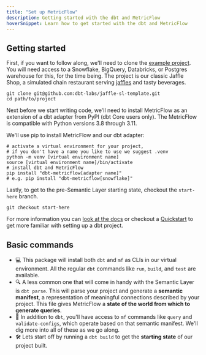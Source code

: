 ```yaml
---
title: "Set up MetricFlow"
description: Getting started with the dbt and MetricFlow
hoverSnippet: Learn how to get started with the dbt and MetricFlow
---
```


## Getting started

First, if you want to follow along, we'll need to clone the [example project](https://github.com/dbt-labs/jaffle-sl-template). You will need access to a Snowflake, BigQuery, Databricks, or Postgres warehouse for this, for the time being. The project is our classic Jaffle Shop, a simulated chain restaurant serving [jaffles](https://en.wikipedia.org/wiki/Pie_iron) and tasty beverages.

```shell
git clone git@github.com:dbt-labs/jaffle-sl-template.git
cd path/to/project
```

Next before we start writing code, we'll need to install MetricFlow as an extension of a dbt adapter from PyPI  (dbt Core users only). The MetricFlow is compatible with Python versions 3.8 through 3.11.

We'll use pip to install MetricFlow and our dbt adapter:

```shell
# activate a virtual environment for your project,
# if you don't have a name you like to use we suggest .venv
python -m venv [virtual environment name]
source [virtual environment name]/bin/activate
# install dbt and MetricFlow
pip install "dbt-metricflow[adapter name]"
# e.g. pip install "dbt-metricflow[snowflake]"
```

Lastly, to get to the pre-Semantic Layer starting state, checkout the `start-here` branch.

```shell
git checkout start-here
```

For more information you can [look at the docs](/docs/build/metricflow-core) or checkout a [Quickstart](https://docs.getdbt.com/quickstarts) to get more familiar with setting up a dbt project.

## Basic commands

- 💻 This package will install both `dbt` and `mf` as CLIs in our virtual environment. All the regular `dbt` commands like `run`, `build`, and `test` are available.
- 🔍 A less common one that will come in handy with the Semantic Layer is `dbt parse`. This will parse your project and generate a **semantic manifest**, a representation of meaningful connections described by your project. This file gives MetricFlow a **state of the world from which to generate queries**.
- 🧰 In addition to `dbt`, you'll have access to `mf` commands like `query` and `validate-configs`, which operate based on that semantic manifest. We'll dig more into all of these as we go along.
- 🛠️ Lets start off by running a `dbt build` to get the **starting state** of our project built.
